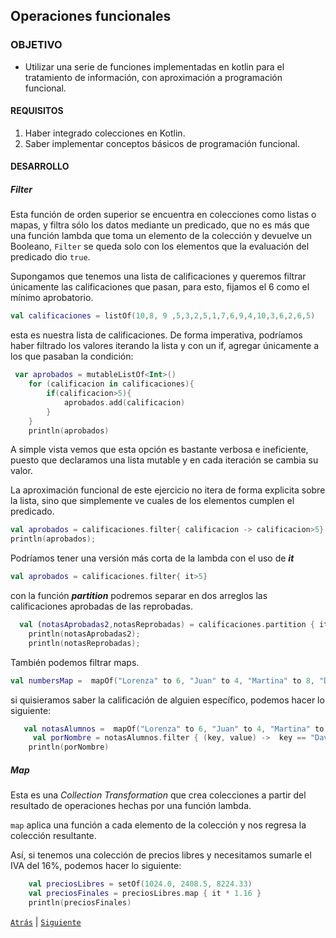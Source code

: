 ## Operaciones funcionales

### OBJETIVO

- Utilizar una serie de funciones implementadas en kotlin para el tratamiento de información, con aproximación a programación funcional.

#### REQUISITOS

1. Haber integrado colecciones en Kotlin.
2. Saber implementar conceptos básicos de programación funcional.

#### DESARROLLO

##### Filter

Esta función de orden superior se encuentra en colecciones como listas o mapas, y filtra sólo los datos mediante un predicado, que no es más que una función lambda que toma un elemento de la colección y devuelve un Booleano, `Filter` se queda solo con los elementos que la evaluación del predicado dio `true`.

Supongamos que tenemos una lista de calificaciones y queremos filtrar únicamente las calificaciones que pasan, para esto, fijamos el 6 como el mínimo aprobatorio.

```kotlin
val calificaciones = listOf(10,8, 9 ,5,3,2,5,1,7,6,9,4,10,3,6,2,6,5)
```

esta es nuestra lista de calificaciones. De forma imperativa, podríamos haber filtrado los valores iterando la lista y con un if, agregar únicamente a los que pasaban la condición:

```kotlin
 var aprobados = mutableListOf<Int>()
    for (calificacion in calificaciones){
        if(calificacion>5){
            aprobados.add(calificacion)
        }
    }
    println(aprobados)
```

A simple vista vemos que esta opción es bastante verbosa e ineficiente, puesto que declaramos una lista mutable y en cada iteración se cambia su valor.

La aproximación funcional de este ejercicio no itera de forma explicita sobre la lista, sino que simplemente ve cuales de los elementos cumplen el predicado.

```kotlin
val aprobados = calificaciones.filter{ calificacion -> calificacion>5}
println(aprobados);
```
Podríamos tener una versión más corta de la lambda con el uso de ***it***

```kotlin
val aprobados = calificaciones.filter{ it>5}
```

con la función ***partition*** podremos separar en dos arreglos las calificaciones aprobadas de las reprobadas.

```kotlin
  val (notasAprobadas2,notasReprobadas) = calificaciones.partition { it>5}
    println(notasAprobadas2);
    println(notasReprobadas);
```

También podemos filtrar maps. 

```kotlin
val numbersMap =  mapOf("Lorenza" to 6, "Juan" to 4, "Martina" to 8, "David" to 7)
```

si quisieramos saber la calificación de alguien específico, podemos hacer lo siguiente:

```kotlin
   val notasAlumnos =  mapOf("Lorenza" to 6, "Juan" to 4, "Martina" to 8, "David" to 7)
     val porNombre = notasAlumnos.filter { (key, value) ->  key == "David"}
    println(porNombre)
```

##### Map

Esta es una *Collection Transformation* que crea colecciones a partir del resultado de operaciones hechas por una función lambda. 

`map` aplica una función a cada elemento de la colección y nos regresa la colección resultante.

Así, si tenemos una colección de precios libres y necesitamos sumarle el IVA del 16%, podemos hacer lo siguiente: 

```kotlin
    val preciosLibres = setOf(1024.0, 2408.5, 8224.33)
    val preciosFinales = preciosLibres.map { it * 1.16 }
    println(preciosFinales)
```

[`Atrás`](../Ejemplo-02) | [`Siguiente`](../Reto-02)




